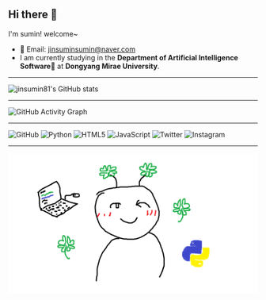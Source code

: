 ## Hi there 👋

I'm sumin!
welcome~
- 📧 Email: jinsuminsumin@naver.com
- I am currently studying in the **Department of Artificial Intelligence Software**🤖 at **Dongyang Mirae University**.
___
![jinsumin81's GitHub stats](https://github-readme-stats.vercel.app/api?username=jinsumin81&show_icons=true&theme=radical)

___
![GitHub Activity Graph](https://github-readme-activity-graph.vercel.app/graph?username=jinsumin81&theme=react-dark)


___
![GitHub](https://img.shields.io/badge/GitHub-Profile-skyblue?logo=github)
![Python](https://img.shields.io/badge/Python-Code-skyblue?logo=python)
![HTML5](https://img.shields.io/badge/HTML5-Design-skyblue?logo=html5)
![JavaScript](https://img.shields.io/badge/JavaScript-Dynamic-skyblue?logo=javascript)
![Twitter](https://img.shields.io/badge/Twitter-Follow-skyblue?logo=twitter)
![Instagram](https://img.shields.io/badge/Instagram-Profile-skyblue?logo=instagram)
___
<img src="https://github.com/jinsumin81/jinsumin81/blob/main/%EC%A0%9C%EB%AA%A9%20%EC%97%86%EC%9D%8C.png" alt="프로필사진" />

